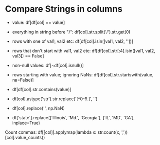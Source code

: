 # Compare Strings in columns

* value: df\[df\[col\] == value\]
* everything in string before "/": df\[col\].str.split\('/'\).str.get\(0\)

* rows with one of val1, val2 etc: df\[df\[col\].isin\(\[val1, val2, ''\]\)\]

* rows that don't start with val1, val2 etc: df\[df\[col\].str\[:4\].isin\(\[val1, val2, val3\]\) == False\]

* non-null values: df\[~df\[col\].isnull\(\)\]

* rows starting with value; ignoring NaNs: df\[df\[col\].str.startswith\(value, na=False\)\]

* df\[df\[col\].str.contains\(value\)\]
* df\[col\].astype\('str'\).str.replace\('\[^0-9.\]', ''\)
* df\[col\].replace\('', np.NaN\)
* df\['state'\].replace\(\['Illinois', 'Md.', 'Georgia'\], \['IL', 'MD', 'GA'\], inplace=True\)



Count commas: df\[\[col\]\].applymap\(lambda x: str.count\(x, ','\)\)\[col\].value\_counts\(\)





